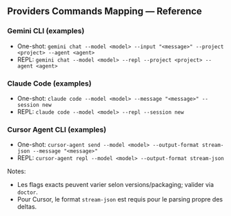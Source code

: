 ## Providers Commands Mapping — Reference

### Gemini CLI (examples)
- One-shot: `gemini chat --model <model> --input "<message>" --project <project> --agent <agent>`
- REPL: `gemini chat --model <model> --repl --project <project> --agent <agent>`

### Claude Code (examples)
- One-shot: `claude code --model <model> --message "<message>" --session new`
- REPL: `claude code --model <model> --repl --session new`

### Cursor Agent CLI (examples)
- One-shot: `cursor-agent send --model <model> --output-format stream-json --message "<message>"`
- REPL: `cursor-agent repl --model <model> --output-format stream-json`

Notes:
- Les flags exacts peuvent varier selon versions/packaging; valider via `doctor`.
- Pour Cursor, le format `stream-json` est requis pour le parsing propre des deltas.

